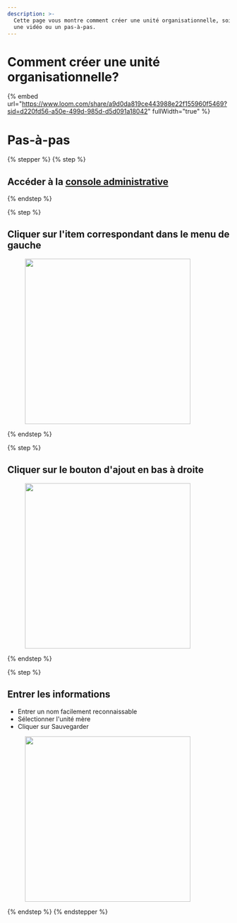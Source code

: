 ```yaml
---
description: >-
  Cette page vous montre comment créer une unité organisationnelle, soit avec
  une vidéo ou un pas-à-pas.
---
```


# Comment créer une unité organisationnelle?

{% embed url="https://www.loom.com/share/a9d0da819ce443988e22f155960f5469?sid=d220fd56-a50e-499d-985d-d5d091a18042" fullWidth="true" %}

# Pas-à-pas

{% stepper %}
{% step %}
## Accéder à la [console administrative](https://admin.braver.net)
{% endstep %}

{% step %}
## Cliquer sur l'item correspondant dans le menu de gauche

<div align="left"><figure><img src="../assets/CleanShot 2025-01-02 at 20.33.06@2x.png" alt="" width="375"><figcaption></figcaption></figure></div>
{% endstep %}

{% step %}
## Cliquer sur le bouton d'ajout en bas à droite

<div align="left"><figure><img src="../assets/CleanShot 2025-01-02 at 20.33.41@2x.png" alt="" width="375"><figcaption></figcaption></figure></div>
{% endstep %}

{% step %}
## Entrer les informations

* Entrer un nom facilement reconnaissable
* Sélectionner l'unité mère
* Cliquer sur Sauvegarder

<div align="left"><figure><img src="../assets/CleanShot 2025-01-02 at 20.34.05@2x.png" alt="" width="375"><figcaption></figcaption></figure></div>
{% endstep %}
{% endstepper %}
